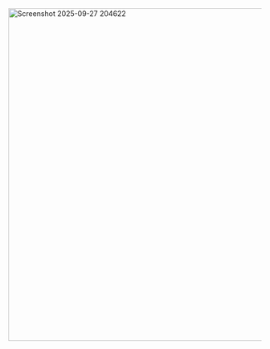 <img width="1105" height="662" alt="Screenshot 2025-09-27 204622" src="https://github.com/user-attachments/assets/fc3b3290-2abe-405a-9943-73b68aafc698" />
